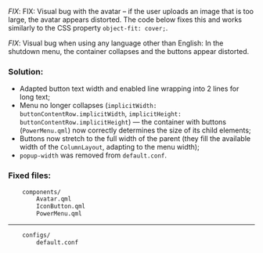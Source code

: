 *FIX*: FIX: Visual bug with the avatar – if the user uploads an image that is too large, the avatar appears distorted. The code below fixes this and works similarly to the CSS property `object-fit: cover;`.

*FIX*: Visual bug when using any language other than English:
In the shutdown menu, the container collapses and the buttons appear distorted.

### Solution:
- Adapted button text width and enabled line wrapping into 2 lines for long text;
- Menu no longer collapses (`implicitWidth: buttonContentRow.implicitWidth`, `implicitHeight: buttonContentRow.implicitHeight`) — the container with buttons (`PowerMenu.qml`) now correctly determines the size of its child elements;
- Buttons now stretch to the full width of the parent (they fill the available width of the `ColumnLayout`, adapting to the menu width);
- `popup-width` was removed from `default.conf`.

### Fixed files:
```bash
    components/
        Avatar.qml
        IconButton.qml
        PowerMenu.qml
```

---

```bash
    configs/
        default.conf
```
